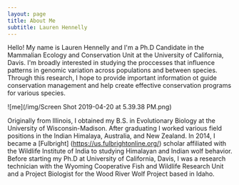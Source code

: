 ```yaml
---
layout: page
title: About Me
subtitle: Lauren Hennelly
---
```


Hello! My name is Lauren Hennelly and I'm a Ph.D Candidate in the Mammalian Ecology and Conservation Unit at the University of California, Davis. I'm broadly interested in studying the proccesses that influence patterns in genomic variation across populations and between species. Through this research, I hope to provide important information ot guide conservation management and help create effective conservation programs for various species.

![me](/img/Screen Shot 2019-04-20 at 5.39.38 PM.png)


Originally from Illinois, I obtained my B.S. in Evolutionary Biology at the University of Wisconsin-Madison. After graduating I worked various field positions in the Indian Himalaya, Australia, and New Zealand. In 2014, I became a [Fulbright] (https://us.fulbrightonline.org/) scholar affiliated with the Wildlife Institute of India to studying Himalayan and Indian wolf behavior. Before starting my Ph.D at University of California, Davis, I was a research technician with the Wyoming Cooperative Fish and Wildlife Research Unit and a Project Biologist for the Wood River Wolf Project based in Idaho. 


